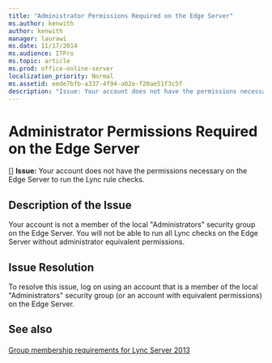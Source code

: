 ```yaml
---
title: "Administrator Permissions Required on the Edge Server"
ms.author: kenwith
author: kenwith
manager: laurawi
ms.date: 11/17/2014
ms.audience: ITPro
ms.topic: article
ms.prod: office-online-server
localization_priority: Normal
ms.assetid: eede7bfb-a337-4f94-a02e-f20ae51f3c5f
description: "Issue: Your account does not have the permissions necessary on the Edge Server to run the Lync rule checks."
---
```


# Administrator Permissions Required on the Edge Server
[]
 **Issue:** Your account does not have the permissions necessary on the Edge Server to run the Lync rule checks. 
  
## Description of the Issue

Your account is not a member of the local "Administrators" security group on the Edge Server. You will not be able to run all Lync checks on the Edge Server without administrator equivalent permissions.
  
## Issue Resolution

To resolve this issue, log on using an account that is a member of the local "Administrators" security group (or an account with equivalent permissions) on the Edge Server.
  
## See also

#### 

[Group membership requirements for Lync Server 2013](group-membership-requirements.md)

